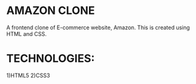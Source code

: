 # AMAZON CLONE
A frontend clone of E-commerce website, Amazon. This is created using HTML and CSS.
# TECHNOLOGIES:
1)HTML5
2)CSS3
